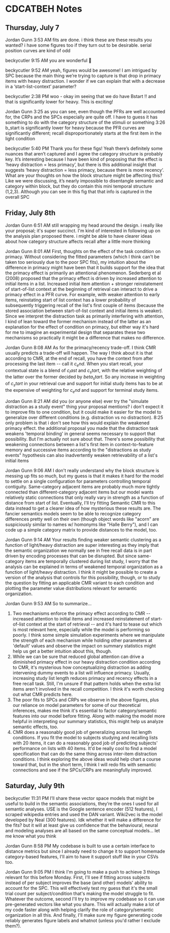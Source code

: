 # CDCATBEH Notes

## Thursday, July 7
Jordan Gunn
  3:53 AM
fits are done. i think these are these results you wanted? i have some figures too if they turn out to be desirable. serial position curves are kind of odd


beckycutler
  9:15 AM
you are wonderful :pray:


beckycutler
  9:52 AM
yeah, figures would be awesome! I am intrigued by SPC because the main thing we’re trying to capture is that drop in primacy items with heavy distraction. I wonder if we can explain that with a decrease in a ‘start-list-context’ parameter?


beckycutler
  2:38 PM
woo - okay im seeing that we do have Bstart !! and that is significantly lower for heavy. This is exciting!


Jordan Gunn
  3:25
as you can see, even though the PFRs are well accounted for, the CRPs and the SPCs especially are quite off. I have to guess it has something to do with the category structure of the stimuli or something
3:26
b_start is significantly lower for heavy because the PFR curves are significantly different; recall disproportionately starts at the first item in the light condition


beckycutler
  5:40 PM
Thank you for these figs! Yeah there’s definitely some nuances that aren’t captured and I agree the category structure is probably key. It’s interesting because I have been kind of proposing that the effect is ‘heavy distraction = less primacy’, but there is this additional insight that suggests ‘heavy distraction = less primacy, because there is more recency’.
What are your thoughts on how the block structure might be affecting this? Like we were discussing, it’s nearly impossible to disentangle semantic and category within block, but they do contain this mini temporal structure (1,2,3). Although you can see in this fig that that info is captured in the overall SPC


## Friday, July 8th

Jordan Gunn
  6:51 AM
still wrapping my head around the design. i really like your proposal; it's super succinct. I'm kind of interested in following up on the analysis plan proposed there. i might be able to have clearer ideas about how category structure affects recall after a little more thinking


Jordan Gunn
  8:01 AM
First, thoughts on the effect of the task condition on primacy. Without considering the fitted parameters (which I think can't be taken too seriously due to the poor SPC fits), my intuition about the difference in primacy might have been that it builds support for the idea that the primacy effect is primarily an attentional phenomenon. Sederberg et al (2008) proposed that the primacy effect is driven by increased attention to initial items in a list. Increased initial item attention + stronger reinstatement of start-of-list context at the beginning of retrieval can interact to drive a primacy effect in a PFR curve. For example, with weaker attention to early items, reinstating start of list context has a lower probability of subsequently triggering recall of the list's first couple of items (because the stored association between start-of-list context and initial items is weaker). Since we interpret the distraction task as primarily interfering with attention, I kind of lean toward the former mechanism instead of the latter as an explanation for the effect of condition on primacy, but either way it's hard for me to imagine an experimental design that separates these two mechanisms so practically it might be a difference that makes no difference.


Jordan Gunn
  8:08 AM
As for the primacy/recency trade-off. I think CMR usually predicts a trade-off will happen. The way I think about it is that according to CMR, at the end of recall, you have the context from after processing the last item -- call it $c_end$. When you start recall, your contextual state is a blend of $c_last$ and $c_start$, with the relative weighting of the latter over the former decided by $beta_start$. So any increase in weighting of $c_start$ in your retrieval cue and support for initial study items has to be at the expensive of weighting for $c_end$ and support for terminal study items.


Jordan Gunn
  8:21 AM
did you (or anyone else) ever try the "simulate distraction as a study event" thing your proposal mentions? i don't expect it to improve fits to one condition, but it could make it easier for the model to generalize over different conditions (e.g. distraction vs no distraction).
8:25
only problem is that i don't see how this would explain the weakened primacy effect. the additional proposal you made that the distraction task weakens 'temporal binding' in general seems necessary to support that possibility. But I'm actually not sure about that. There's some possibility that weakening connections between a list's first item in context-to-feature memory and successive items according to the "distractions as study events" hypothesis can also inadvertently weaken retrievability of a list's initial items


Jordan Gunn
  9:06 AM
I don't really understand why the block structure is messing up fits so much, but my guess is that it makes it hard for the model to settle on a single configuration for parameters controlling temporal contiguity. Same-category adjacent items are probably much more tightly connected than different-category adjacent items but our model wants relatively static connections that only really vary in strength as a function of distance from start of list. Eventually, I'll try fitting Semantic CMR to this data instead to get a clearer idea of how mysterious these results are. The fancier semantics models seem to be able to recognize category differences pretty well on their own (though object words like "acorn" are suspiciously similar to names w/ homonyms like "Halle Berry"), and I can code up a simple category matrix to provide distances to the model, too.


Jordan Gunn
  9:14 AM
Your results finding weaker semantic clustering as a function of light/heavy distraction are super interesting as they imply that the semantic organization we normally see in free recall data is in part driven by encoding processes that can be disrupted. But since same-category items are temporally clustered during list study, I worry that the analysis can be explained in terms of weakened temporal organization as a function of light/heavy distraction. I think it might be possible to create a version of the analysis that controls for this possibility, though, or to study the question by fitting an applicable CMR variant to each condition and plotting the parameter value distributions relevant for semantic organization.


Jordan Gunn
  9:53 AM
So to summarize...
1) Two mechanisms enforce the primacy effect according to CMR -- increased attention to initial items and increased reinstatement of start-of-list context at the start of retrieval -- and it's hard to tease out which is most relevant here, especially while the model is performing so poorly. I think some simple simulation experiments where we manipulate the strength of each mechanism while holding other parameters at 'default' values and observe the impact on summary statistics might help us get a better intuition about this, though.
2) While we can be sure that reduced global attention can drive a diminished primacy effect in our heavy distraction condition according to CMR, it's mysterious how conceptualizing distraction as adding intervening dummy events to a list will influence primacy. Usually, increasing study list length reduces primacy and recency effects in a free recall task. Still, I'm unsure if that pattern holds when the extra list items aren't involved in the recall competition. I think it's worth checking out what CMR predicts here.
3) The poor fits to SPCs and CRPs we observe in the above figures, plus our reliance on model parameters for some of our theoretical inferences, makes me think it's essential to factor category/semantic features into our model before fitting. Along with making the model more helpful in interpreting our summary statistics, this might help us analyze semantic effects, too.
4) CMR does a reasonably good job of generalizing across list length conditions. If you fit the model to subjects studying and recalling lists with 20 items, it can do a reasonably good job of predicting subjects' performance on lists with 40 items. It'd be really cool to find a model specification that can do the same thing across inter-item distraction conditions. I think exploring the above ideas would help chart a course toward that, but in the short term, I think I will redo fits with semantic connections and see if the SPCs/CRPs are meaningfully improved.

## Saturday, July 9th

beckycutler
  11:31 PM
I’ll share these vector space models that might be useful to build in the semantic associations, they’re the ones I used for all semantic analyses. USE is the Google sentence encoder (512 features), I scraped wikipedia entries and used the DAN variant. Wiki2vec is the model developed by Neal (300 features).
Idk whether it will make a difference for the fits? but it will at least give us confidence that the behavioural, neural and modeling analyses are all based on the same conceptual models… let me know what you think


Jordan Gunn
  8:58 PM
My codebase is built to use a certain interface to distance metrics but since I already need to change it to support homemade category-based features, I'll aim to have it support stuff like in your CSVs too.


Jordan Gunn
  9:05 PM
I think I'm going to make a push to achieve 3 things relevant for this before Monday. First, I'll see if fitting across subjects instead of per subject improves the base (and other) models' ability to account for the SPC. This will effectively test my guess that it's the small trial count per subject/condition that's making the model struggle to fit. Whatever the outcome, second I'll try to improve my codebase so it can use pre-generated vectors like what you share. This will actually make a lot of my code faster along with helping clarify the role of category/semantic organization in all this. And finally, I'll make sure my figure generating code reliably generates figure labels and whatnot (unless you'd rather I exclude them?).